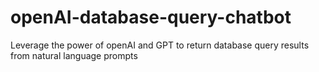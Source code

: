 # openAI-database-query-chatbot
Leverage the power of openAI and GPT to return database query results from natural language prompts
